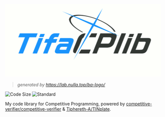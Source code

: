 [![](cplib-logo-bluearchive-style.png)](https://github.com/Tiphereth-A/CP-lib)

> _generated by <https://lab.nulla.top/ba-logo/>_

![Code Size](https://img.shields.io/github/languages/code-size/Tiphereth-A/CP-lib)
![Standard](https://img.shields.io/static/v1?label=standard&message=C%2B%2B17&color=green&logo=cplusplus)

My code library for Competitive Programming, powered by [competitive-verifier/competitive-verifier](https://github.com/competitive-verifier/competitive-verifier) & [Tiphereth-A/TINplate](https://github.com/Tiphereth-A/TINplate).
